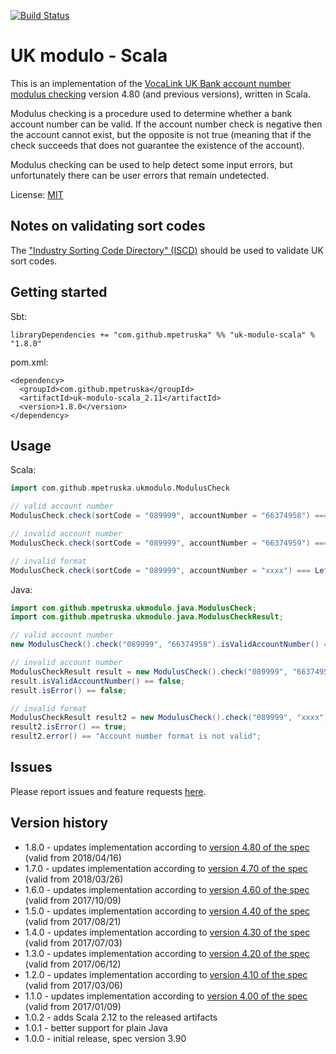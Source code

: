 [![Build Status](https://travis-ci.org/mpetruska/uk-modulo-scala.svg?branch=master)](https://travis-ci.org/mpetruska/uk-modulo-scala)

UK modulo - Scala
=================

This is an implementation of the [VocaLink UK Bank account number
modulus checking][VocaLink link] version 4.80 (and previous versions), written in Scala.

[VocaLink link]: https://www.vocalink.com/customer-support/modulus-checking/

Modulus checking is a procedure used to determine whether a bank account number
can be valid. If the account number check is negative then the account cannot
exist, but the opposite is not true (meaning that if the check succeeds that does
not guarantee the existence of the account).

Modulus checking can be used to help detect some input errors, but
unfortunately there can be user errors that remain undetected.

License: [MIT](LICENSE)

Notes on validating sort codes
------------------------------

The ["Industry Sorting Code Directory" (ISCD)][ICSD link]
should be used to validate UK sort codes.

[ICSD link]: https://en.wikipedia.org/wiki/Industry_Sorting_Code_Directory

Getting started
---------------

Sbt:

    libraryDependencies += "com.github.mpetruska" %% "uk-modulo-scala" % "1.8.0"

pom.xml:

    <dependency>
      <groupId>com.github.mpetruska</groupId>
      <artifactId>uk-modulo-scala_2.11</artifactId>
      <version>1.8.0</version>
    </dependency>

Usage
-----

Scala:

```Scala
import com.github.mpetruska.ukmodulo.ModulusCheck

// valid account number
ModulusCheck.check(sortCode = "089999", accountNumber = "66374958") === Right(true)

// invalid account number
ModulusCheck.check(sortCode = "089999", accountNumber = "66374959") === Right(false)

// invalid format
ModulusCheck.check(sortCode = "089999", accountNumber = "xxxx") === Left("Account number format is not valid")
```

Java:

```Java
import com.github.mpetruska.ukmodulo.java.ModulusCheck;
import com.github.mpetruska.ukmodulo.java.ModulusCheckResult;

// valid account number
new ModulusCheck().check("089999", "66374958").isValidAccountNumber() == true;

// invalid account number
ModulusCheckResult result = new ModulusCheck().check("089999", "66374959");
result.isValidAccountNumber() == false;
result.isError() == false;

// invalid format
ModulusCheckResult result2 = new ModulusCheck().check("089999", "xxxx");
result2.isError() == true;
result2.error() == "Account number format is not valid";
```

Issues
------

Please report issues and feature requests [here](https://github.com/mpetruska/uk-modulo-scala/issues).

Version history
---------------

* 1.8.0 - updates implementation according to [version 4.80 of the spec](https://www.vocalink.com/media/2920/vocalink-validating-account-numbers-v480.pdf)
  (valid from 2018/04/16)
* 1.7.0 - updates implementation according to [version 4.70 of the spec](https://www.vocalink.com/media/2904/vocalink-validating-account-numbers-v47.pdf)
  (valid from 2018/03/26)
* 1.6.0 - updates implementation according to [version 4.60 of the spec](https://www.vocalink.com/media/2771/vocalink-validating-account-numbers-v460.pdf)
  (valid from 2017/10/09)
* 1.5.0 - updates implementation according to [version 4.40 of the spec](https://www.vocalink.com/media/2717/vocalink-validating-account-numbers-v440.pdf)
  (valid from 2017/08/21)
* 1.4.0 - updates implementation according to [version 4.30 of the spec](https://www.vocalink.com/media/2467/vocalink-validating-account-numbers-v430.pdf)
  (valid from 2017/07/03)
* 1.3.0 - updates implementation according to [version 4.20 of the spec](https://www.vocalink.com/media/2434/vocalink-validating-account-numbers-v420.pdf)
  (valid from 2017/06/12)
* 1.2.0 - updates implementation according to [version 4.10 of the spec](https://www.vocalink.com/media/2295/vocalink-validating-account-numbers-v410.pdf)
  (valid from 2017/03/06)
* 1.1.0 - updates implementation according to [version 4.00 of the spec](https://www.vocalink.com/media/2101/vocalink-validating-account-numbers-v400.pdf)
  (valid from 2017/01/09)
* 1.0.2 - adds Scala 2.12 to the released artifacts
* 1.0.1 - better support for plain Java
* 1.0.0 - initial release, spec version 3.90
